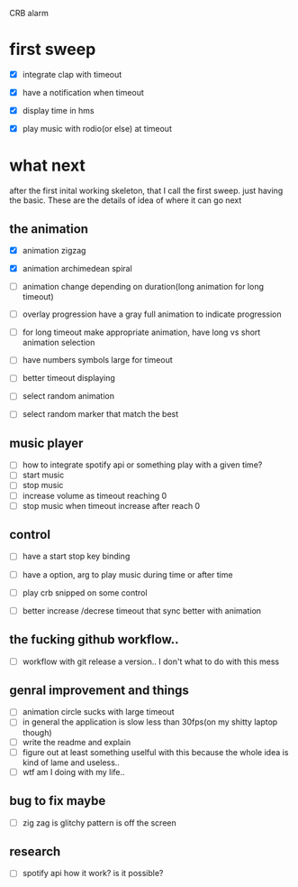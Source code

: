 CRB alarm 

# first sweep 
- [X] integrate clap with timeout 
- [X] have a notification when timeout
- [X] display time in hms 
- [X] play music with rodio(or else) at timeout


# what next
after the first inital working skeleton, that I call the first sweep. just having the basic.
These are the details of idea of where it can go next


## the animation
- [X] animation zigzag
- [X] animation archimedean spiral
- [ ] animation change depending on duration(long animation for long timeout)
- [ ] overlay progression have a gray full animation to indicate progression
- [ ] for long timeout make appropriate animation, have long vs short animation selection
- [ ] have numbers symbols large for timeout
- [ ] better timeout displaying
- [ ] select random animation
- [ ] select random marker that match the best


## music player
- [ ] how to integrate spotify api or something play with a given time?
- [ ] start music
- [ ] stop music
- [ ] increase volume as timeout reaching 0 
- [ ] stop music when timeout increase after reach 0
 
 ## control
- [ ] have a start stop key binding
- [ ] have a option, arg to play music during time or after time
- [ ] play crb snipped on some control 
- [ ] better increase /decrese timeout that sync better with animation


## the fucking github workflow..
- [ ] workflow with git release a version.. I don't what to do with this mess

## genral improvement and things
- [ ] animation circle sucks with large timeout
- [ ] in general the application is slow less than 30fps(on my shitty laptop though)
- [ ] write the readme and explain 
- [ ] figure out at least something uselful with this because the whole idea is kind of lame and useless..
- [ ] wtf am I doing with my life..

## bug to fix maybe
- [ ] zig zag is glitchy pattern is off the screen

## research
- [ ] spotify api how it work? is it possible?
